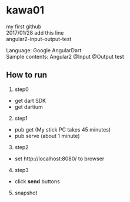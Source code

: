 ﻿# kawa01
my first github  
2017/01/28 add this line  
angular2-input-output-test  

Language: Google AngularDart  
Sample contents:  Angular2 @Input @Output test  

## How to run
1. step0
  * get dart SDK
  * get dartium
2. step1
  * pub get     (My stick PC takes 45 minutes)
  * pub serve   (about 1 minute)
3. step2
  * set http://localhost:8080/ to browser
4. step3
  * click **send** buttons
5. snapshot
